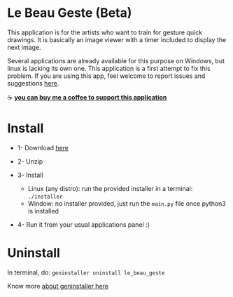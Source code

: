 # Le Beau Geste (Beta)


This application is for the artists who want to train for gesture quick drawings.
It is basically an image viewer with a timer included to display the next image.

Several applications are already available for this purpose on Windows, but linux is lacking its own one.
This application is a first attempt to fix this problem. If you are using this app, feel welcome to
report issues and suggestions [here](https://github.com/byoso/le_beau_geste/issues).


 :coffee: [**you can buy me a coffee to support this application**](https://www.buymeacoffee.com/byoso)


# Install

- 1- Download [here](https://github.com/byoso/le_beau_geste/archive/master.zip)
- 2- Unzip
- 3- Install
    - Linux (any distro): run the provided installer in a terminal: `./installer`
    - Window: no installer provided, just run the `main.py` file once python3 is installed

- 4- Run it from your usual applications panel :)

# Uninstall

In terminal, do:
`geninstaller uninstall le_beau_geste`

Know more [about geninstaller here](https://github.com/byoso/geninstaller)
